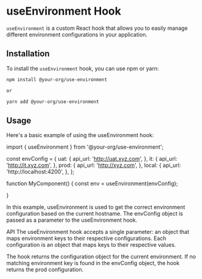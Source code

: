 # useEnvironment Hook

`useEnvironment` is a custom React hook that allows you to easily manage different environment configurations in your application.

## Installation

To install the `useEnvironment` hook, you can use npm or yarn:

```sh
npm install @your-org/use-environment

or 

yarn add @your-org/use-environment
```
## Usage
Here's a basic example of using the useEnvironment hook:


import { useEnvironment } from '@your-org/use-environment';

const envConfig = {
  uat: {
    api_url: 'http://uat.xyz.com',
  },
  it: {
    api_url: 'http://it.xyz.com',
  },
  prod: {
    api_url: 'http://xyz.com',
  },
  local: {
    api_url: 'http://localhost:4200',
  },
};

function MyComponent() {
  const env = useEnvironment(envConfig);

}


In this example, useEnvironment is used to get the correct environment configuration based on the current hostname. The envConfig object is passed as a parameter to the useEnvironment hook.


API
The useEnvironment hook accepts a single parameter: an object that maps environment keys to their respective configurations. Each configuration is an object that maps keys to their respective values.

The hook returns the configuration object for the current environment. If no matching environment key is found in the envConfig object, the hook returns the prod configuration.